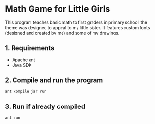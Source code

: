 # Math Game for Little Girls

This program teaches basic math to first graders in primary school, the theme was designed to appeal to my little sister. It features custom fonts (designed and created by me) and some of my drawings.

## 1. Requirements

- Apache ant
- Java SDK

## 2. Compile and run the program

```Bash
ant compile jar run
```

## 3. Run if already compiled

```Bash
ant run
```